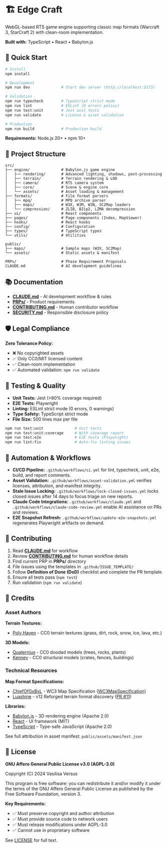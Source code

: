 # 🏗️ Edge Craft

WebGL-based RTS game engine supporting classic map formats (Warcraft 3, StarCraft 2) with clean-room implementation.

**Built with:** TypeScript • React • Babylon.js

## 🚀 Quick Start

```bash
# Install
npm install

# Development
npm run dev              # Start dev server (http://localhost:5173)

# Validation
npm run typecheck        # TypeScript strict mode
npm run lint             # ESLint (0 errors policy)
npm run test:unit        # Jest unit tests
npm run validate         # License & asset validation

# Production
npm run build            # Production build
```

**Requirements:** Node.js 20+ • npm 10+

## 📁 Project Structure

```
src/
├── engine/              # Babylon.js game engine
│   ├── rendering/       # Advanced lighting, shadows, post-processing
│   ├── terrain/         # Terrain rendering & LOD
│   ├── camera/          # RTS camera system
│   ├── core/            # Scene & engine core
│   └── assets/          # Asset loading & management
├── formats/             # File format parsers
│   ├── mpq/             # MPQ archive parser
│   ├── maps/            # W3X, W3M, W3N, SC2Map loaders
│   └── compression/     # ZLIB, BZip2, LZMA decompression
├── ui/                  # React components
├── pages/               # Page components (Index, MapViewer)
├── hooks/               # React hooks
├── config/              # Configuration
├── types/               # TypeScript types
└── utils/               # Utilities

public/
├── maps/                # Sample maps (W3X, SC2Map)
└── assets/              # Static assets & manifest

PRPs/                    # Phase Requirement Proposals
CLAUDE.md                # AI development guidelines
```

## 📚 Documentation

- **[CLAUDE.md](./CLAUDE.md)** - AI development workflow & rules
- **[PRPs/](./PRPs/)** - Product requirements
- **[CONTRIBUTING.md](./CONTRIBUTING.md)** - Human contributor workflow
- **[SECURITY.md](./SECURITY.md)** - Responsible disclosure policy

## 🛡️ Legal Compliance

**Zero Tolerance Policy:**
- ❌ No copyrighted assets
- ✅ Only CC0/MIT licensed content
- ✅ Clean-room implementation
- ✅ Automated validation: `npm run validate`

## 🧪 Testing & Quality

- **Unit Tests:** Jest (>80% coverage required)
- **E2E Tests:** Playwright
- **Linting:** ESLint strict mode (0 errors, 0 warnings)
- **Type Safety:** TypeScript strict mode
- **File Size:** 500 lines max per file

```bash
npm run test:unit              # Unit tests
npm run test:unit:coverage     # With coverage report
npm run test:e2e               # E2E tests (Playwright)
npm run lint:fix               # Auto-fix linting issues
```

## 🤖 Automation & Workflows

- **CI/CD Pipeline:** `.github/workflows/ci.yml` for lint, typecheck, unit, e2e, build, and report comments.
- **Asset Validation:** `.github/workflows/asset-validation.yml` verifies licenses, attribution, and manifest integrity.
- **Stale Issue Locking:** `.github/workflows/lock-closed-issues.yml` locks closed issues after 14 days to focus triage on new reports.
- **Claude Code Integrations:** `.github/workflows/claude.yml` and `.github/workflows/claude-code-review.yml` enable AI assistance on PRs and reviews.
- **E2E Snapshot Refresh:** `.github/workflows/update-e2e-snapshots.yml` regenerates Playwright artifacts on demand.

## 🤝 Contributing

1. Read **[CLAUDE.md](./CLAUDE.md)** for workflow
2. Review **[CONTRIBUTING.md](./CONTRIBUTING.md)** for human workflow details
3. Find current PRP in **PRPs/** directory
4. File issues using the templates in `.github/ISSUE_TEMPLATE/`
5. Follow **Definition of Done (DoD)** checklist and complete the PR template
6. Ensure all tests pass (`npm test`)
7. Run validation (`npm run validate`)


## 🙏 Credits

### Asset Authors

**Terrain Textures:**
- [Poly Haven](https://polyhaven.com) - CC0 terrain textures (grass, dirt, rock, snow, ice, lava, etc.)

**3D Models:**
- [Quaternius](https://quaternius.com) - CC0 doodad models (trees, rocks, plants)
- [Kenney](https://kenney.nl) - CC0 structural models (crates, fences, buildings)

### Technical Resources

**Map Format Specifications:**
- [ChiefOfGxBxL](https://github.com/ChiefOfGxBxL) - WC3 Map Specification ([WC3MapSpecification](https://github.com/ChiefOfGxBxL/WC3MapSpecification))
- [Luashine](https://github.com/Luashine) - v12 Reforged terrain format discovery ([PR #11](https://github.com/ChiefOfGxBxL/WC3MapSpecification/pull/11))

**Libraries:**
- [Babylon.js](https://www.babylonjs.com) - 3D rendering engine (Apache 2.0)
- [React](https://reactjs.org) - UI framework (MIT)
- [TypeScript](https://www.typescriptlang.org) - Type-safe JavaScript (Apache 2.0)

See full attribution in asset manifest: `public/assets/manifest.json`

## 📜 License

**GNU Affero General Public License v3.0 (AGPL-3.0)**

Copyright (C) 2024 Vasilisa Versus

This program is free software: you can redistribute it and/or modify it under the terms of the GNU Affero General Public License as published by the Free Software Foundation, version 3.

**Key Requirements:**
- ✅ Must preserve copyright and author attribution
- ✅ Must provide source code to network users
- ✅ Must release modifications under AGPL-3.0
- ✅ Cannot use in proprietary software

See [LICENSE](./LICENSE) for full text.
